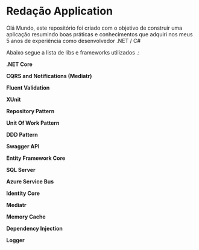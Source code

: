 
# Redação Application

Olá Mundo, este repositório foi criado com o objetivo de construir uma aplicação resumindo boas práticas e conhecimentos que adquiri nos meus 5 anos de experiência como desenvolvedor .NET / C#

Abaixo segue a lista de libs e frameworks utilizados .:


**.NET Core** 

**CQRS and Notifications (Mediatr)**

**Fluent Validation**

**XUnit**

**Repository Pattern**

**Unit Of Work Pattern**

**DDD Pattern**

**Swagger API**

**Entity Framework Core**

**SQL Server**

**Azure Service Bus**

**Identity Core**

**Mediatr**

**Memory Cache**

**Dependency Injection**

**Logger**
